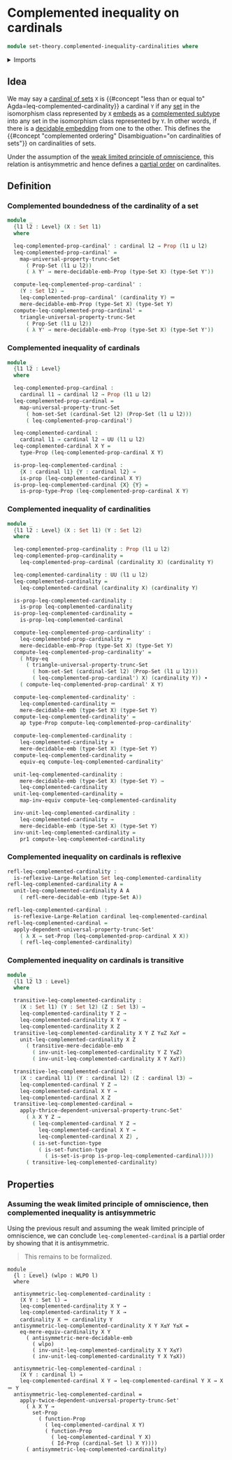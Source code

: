 # Complemented inequality on cardinals

```agda
module set-theory.complemented-inequality-cardinalities where
```

<details><summary>Imports</summary>

```agda
open import foundation.action-on-identifications-functions
open import foundation.dependent-pair-types
open import foundation.equivalences
open import foundation.function-extensionality
open import foundation.identity-types
open import foundation.large-binary-relations
open import foundation.mere-decidable-embeddings
open import foundation.propositional-extensionality
open import foundation.propositions
open import foundation.set-truncations
open import foundation.sets
open import foundation.univalence
open import foundation.universe-levels

open import set-theory.cardinalities
```

</details>

## Idea

We may say a [cardinal of sets](set-theory.cardinalities.md) `X` is
{{#concept "less than or equal to" Agda=leq-complemented-cardinality}} a
cardinal `Y` if any [set](foundation-core.sets.md) in the isomorphism class
represented by `X` [embeds](foundation-core.embeddings.md) as a
[complemented subtype](foundation.decidable-subtypes.md) into any set in the
isomorphism class represented by `Y`. In other words, if there is a
[decidable embedding](foundation.decidable-embeddings.md) from one to the other.
This defines the
{{#concept "complemented ordering" Disambiguation="on cardinalities of sets"}}
on cardinalities of sets.

Under the assumption of the
[weak limited principle of omniscience](foundation.weak-limited-principle-of-omniscience.md),
this relation is antisymmetric and hence defines a
[partial order](order-theory.posets.md) on cardinalites.

## Definition

### Complemented boundedness of the cardinality of a set

```agda
module _
  {l1 l2 : Level} (X : Set l1)
  where

  leq-complemented-prop-cardinal' : cardinal l2 → Prop (l1 ⊔ l2)
  leq-complemented-prop-cardinal' =
    map-universal-property-trunc-Set
      ( Prop-Set (l1 ⊔ l2))
      ( λ Y' → mere-decidable-emb-Prop (type-Set X) (type-Set Y'))

  compute-leq-complemented-prop-cardinal' :
    (Y : Set l2) →
    leq-complemented-prop-cardinal' (cardinality Y) ＝
    mere-decidable-emb-Prop (type-Set X) (type-Set Y)
  compute-leq-complemented-prop-cardinal' =
    triangle-universal-property-trunc-Set
      ( Prop-Set (l1 ⊔ l2))
      ( λ Y' → mere-decidable-emb-Prop (type-Set X) (type-Set Y'))
```

### Complemented inequality of cardinals

```agda
module _
  {l1 l2 : Level}
  where

  leq-complemented-prop-cardinal :
    cardinal l1 → cardinal l2 → Prop (l1 ⊔ l2)
  leq-complemented-prop-cardinal =
    map-universal-property-trunc-Set
      ( hom-set-Set (cardinal-Set l2) (Prop-Set (l1 ⊔ l2)))
      ( leq-complemented-prop-cardinal')

  leq-complemented-cardinal :
    cardinal l1 → cardinal l2 → UU (l1 ⊔ l2)
  leq-complemented-cardinal X Y =
    type-Prop (leq-complemented-prop-cardinal X Y)

  is-prop-leq-complemented-cardinal :
    {X : cardinal l1} {Y : cardinal l2} →
    is-prop (leq-complemented-cardinal X Y)
  is-prop-leq-complemented-cardinal {X} {Y} =
    is-prop-type-Prop (leq-complemented-prop-cardinal X Y)
```

### Complemented inequality of cardinalities

```agda
module _
  {l1 l2 : Level} (X : Set l1) (Y : Set l2)
  where

  leq-complemented-prop-cardinality : Prop (l1 ⊔ l2)
  leq-complemented-prop-cardinality =
    leq-complemented-prop-cardinal (cardinality X) (cardinality Y)

  leq-complemented-cardinality : UU (l1 ⊔ l2)
  leq-complemented-cardinality =
    leq-complemented-cardinal (cardinality X) (cardinality Y)

  is-prop-leq-complemented-cardinality :
    is-prop leq-complemented-cardinality
  is-prop-leq-complemented-cardinality =
    is-prop-leq-complemented-cardinal

  compute-leq-complemented-prop-cardinality' :
    leq-complemented-prop-cardinality ＝
    mere-decidable-emb-Prop (type-Set X) (type-Set Y)
  compute-leq-complemented-prop-cardinality' =
    ( htpy-eq
      ( triangle-universal-property-trunc-Set
        ( hom-set-Set (cardinal-Set l2) (Prop-Set (l1 ⊔ l2)))
        ( leq-complemented-prop-cardinal') X) (cardinality Y)) ∙
    ( compute-leq-complemented-prop-cardinal' X Y)

  compute-leq-complemented-cardinality' :
    leq-complemented-cardinality ＝
    mere-decidable-emb (type-Set X) (type-Set Y)
  compute-leq-complemented-cardinality' =
    ap type-Prop compute-leq-complemented-prop-cardinality'

  compute-leq-complemented-cardinality :
    leq-complemented-cardinality ≃
    mere-decidable-emb (type-Set X) (type-Set Y)
  compute-leq-complemented-cardinality =
    equiv-eq compute-leq-complemented-cardinality'

  unit-leq-complemented-cardinality :
    mere-decidable-emb (type-Set X) (type-Set Y) →
    leq-complemented-cardinality
  unit-leq-complemented-cardinality =
    map-inv-equiv compute-leq-complemented-cardinality

  inv-unit-leq-complemented-cardinality :
    leq-complemented-cardinality →
    mere-decidable-emb (type-Set X) (type-Set Y)
  inv-unit-leq-complemented-cardinality =
    pr1 compute-leq-complemented-cardinality
```

### Complemented inequality on cardinals is reflexive

```agda
refl-leq-complemented-cardinality :
  is-reflexive-Large-Relation Set leq-complemented-cardinality
refl-leq-complemented-cardinality A =
  unit-leq-complemented-cardinality A A
    ( refl-mere-decidable-emb (type-Set A))

refl-leq-complemented-cardinal :
  is-reflexive-Large-Relation cardinal leq-complemented-cardinal
refl-leq-complemented-cardinal =
  apply-dependent-universal-property-trunc-Set'
    ( λ X → set-Prop (leq-complemented-prop-cardinal X X))
    ( refl-leq-complemented-cardinality)
```

### Complemented inequality on cardinals is transitive

```agda
module _
  {l1 l2 l3 : Level}
  where

  transitive-leq-complemented-cardinality :
    (X : Set l1) (Y : Set l2) (Z : Set l3) →
    leq-complemented-cardinality Y Z →
    leq-complemented-cardinality X Y →
    leq-complemented-cardinality X Z
  transitive-leq-complemented-cardinality X Y Z Y≤Z X≤Y =
    unit-leq-complemented-cardinality X Z
      ( transitive-mere-decidable-emb
        ( inv-unit-leq-complemented-cardinality Y Z Y≤Z)
        ( inv-unit-leq-complemented-cardinality X Y X≤Y))

  transitive-leq-complemented-cardinal :
    (X : cardinal l1) (Y : cardinal l2) (Z : cardinal l3) →
    leq-complemented-cardinal Y Z →
    leq-complemented-cardinal X Y →
    leq-complemented-cardinal X Z
  transitive-leq-complemented-cardinal =
    apply-thrice-dependent-universal-property-trunc-Set'
      ( λ X Y Z →
        ( leq-complemented-cardinal Y Z →
          leq-complemented-cardinal X Y →
          leq-complemented-cardinal X Z) ,
        ( is-set-function-type
          ( is-set-function-type
            ( is-set-is-prop is-prop-leq-complemented-cardinal))))
      ( transitive-leq-complemented-cardinality)
```

## Properties

### Assuming the weak limited principle of omniscience, then complemented inequality is antisymmetric

Using the previous result and assuming the weak limited principle of
omniscience, we can conclude `leq-complemented-cardinal` is a partial order by
showing that it is antisymmetric.

> This remains to be formalized.

```text
module _
  {l : Level} (wlpo : WLPO l)
  where

  antisymmetric-leq-complemented-cardinality :
    (X Y : Set l) →
    leq-complemented-cardinality X Y →
    leq-complemented-cardinality Y X →
    cardinality X ＝ cardinality Y
  antisymmetric-leq-complemented-cardinality X Y X≤Y Y≤X =
    eq-mere-equiv-cardinality X Y
      ( antisymmetric-mere-decidable-emb
        ( wlpo)
        ( inv-unit-leq-complemented-cardinality X Y X≤Y)
        ( inv-unit-leq-complemented-cardinality Y X Y≤X))

  antisymmetric-leq-complemented-cardinal :
    (X Y : cardinal l) →
    leq-complemented-cardinal X Y → leq-complemented-cardinal Y X → X ＝ Y
  antisymmetric-leq-complemented-cardinal =
    apply-twice-dependent-universal-property-trunc-Set'
      ( λ X Y →
        set-Prop
          ( function-Prop
            ( leq-complemented-cardinal X Y)
            ( function-Prop
              ( leq-complemented-cardinal Y X)
              ( Id-Prop (cardinal-Set l) X Y))))
      ( antisymmetric-leq-complemented-cardinality)
```
